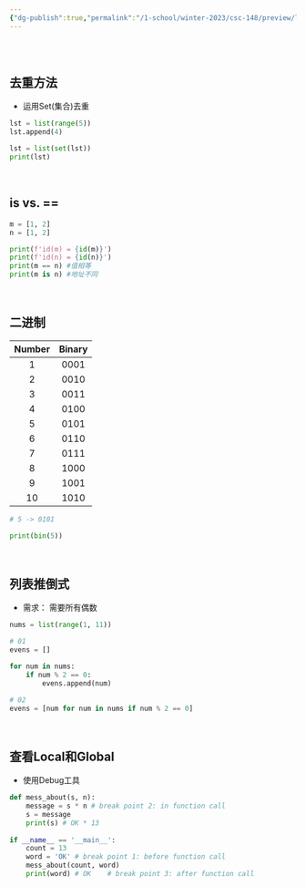 ```yaml
---
{"dg-publish":true,"permalink":"/1-school/winter-2023/csc-148/preview/lecture-01-memory-model/"}
---
```



```toc
```

&nbsp;

## 去重方法
* 运用Set(集合)去重
```python
lst = list(range(5))
lst.append(4)

lst = list(set(lst))
print(lst)
```

&nbsp;

## is vs. ==
```python
m = [1, 2]
n = [1, 2]

print(f'id(m) = {id(m)}')
print(f'id(n) = {id(n)}')
print(m == n) #值相等
print(m is n) #地址不同
```

&nbsp;

## 二进制
| Number | Binary |
| :-----: |:-----: |
| 1      | 0001   |
| 2      | 0010   |
| 3      | 0011   |
| 4      | 0100   |
| 5      | 0101   |
| 6      | 0110   |
| 7      | 0111   |
| 8      | 1000   |
| 9      | 1001   |
| 10       |   1010     |

```python
# 5 -> 0101

print(bin(5))
```

&nbsp;

## 列表推倒式
* 需求： 需要所有偶数
```python
nums = list(range(1, 11))

# 01
evens = []

for num in nums:
    if num % 2 == 0:
        evens.append(num)

# 02
evens = [num for num in nums if num % 2 == 0]
```

&nbsp;

## 查看Local和Global 
* 使用Debug工具
```python
def mess_about(s, n):
    message = s * n # break point 2: in function call
    s = message
    print(s) # OK * 13
	
if __name__ == '__main__':
    count = 13
    word = 'OK' # break point 1: before function call
    mess_about(count, word)
    print(word) # OK    # break point 3: after function call
```